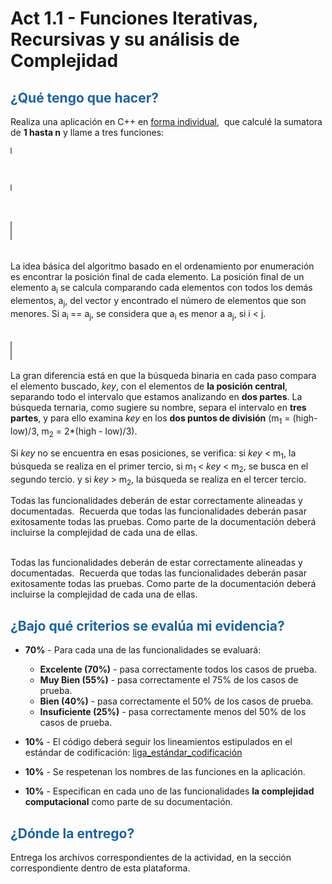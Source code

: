 # Act 1.1 - Funciones Iterativas, Recursivas y su análisis de Complejidad

## <span style="color: rgb(26, 99, 169);">¿Qué tengo que hacer?</span> 
Realiza una aplicación en C++ en <span style="text-decoration-line: underline;">forma individual</span>,&nbsp; que calculé la sumatora de **1 hasta n** y llame a tres funciones:

<table style="height: 10px; width: 0%; border-collapse: collapse; border-top-style: solid; border-right-style: solid; border-bottom-style: solid; border-left-style: solid;" border="1">
<tbody>
<tr style="height: 24px;">
<td style="width: 30%; height: 10px; background-color: rgb(25, 99, 169);" rowspan="5"><span style="font-size: 18pt; color: rgb(255, 255, 255);">sumaIterativa</span></td>
<td style="width: 0px; height: 0px; background-color: rgb(0, 139, 247);">Descripción</td>
<td style="width: 0px; height: 0px; background-color: rgb(183, 219, 255);">
Calcule la sumatoria de 1 hasta n con un metodo iterativo.
</td>
</tr>
<tr style="height: 24px;">
<td style="width: 0px; height: 0px; background-color: rgb(0, 139, 247);">Entrada</td>
<td style="width: 0px; height: 0px; background-color: rgb(183, 219, 255);">Un entero positivo (n)</td>
</tr>
<tr style="height: 24px;">
<td style="width: 0px; height: 0px; background-color: rgb(0, 139, 247);">Salida</td>
<td style="width: 0px; height: 0px; background-color: rgb(183, 219, 255);">La sumatoria de 1 hasta n</td>
</tr>
<tr style="height: 24px;">
<td style="width: 0px; height: 0px; background-color: rgb(0, 139, 247);"><span style="color: rgb(0, 0, 0);">Precondición</span></td>
<td style="width: 0px; height: 0px; background-color: rgb(183, 219, 255);"><span style="color: rgb(0, 0, 0);">n es un entero positivo</span></td>
</tr>
<tr style="height: 24px;">
<td style="width: 0px; height: 10px; background-color: rgb(0, 139, 247);"><span style="color: rgb(0, 0, 0);">Postcondición</span></td>
<td style="width: 0px; height: 10px; background-color: rgb(183, 219, 255);"><span style="color: rgb(0, 0, 0);">Nada</span></td>
</tr>
</tbody>
</table>

<br>

<table style="height: 10px; width: 0%; border-collapse: collapse; border-top-style: solid; border-right-style: solid; border-bottom-style: solid; border-left-style: solid;" border="1">
<tbody>
<tr style="height: 24px;">
<td style="width: 30%; height: 10px; background-color: rgb(25, 99, 169);" rowspan="5"><span style="font-size: 18pt; color: rgb(255, 255, 255);">sumaRecursiva</span></td>
<td style="width: 0px; height: 0px; background-color: rgb(0, 139, 247);">Descripción</td>
<td style="width: 0px; height: 0px; background-color: rgb(183, 219, 255);">
Calcule la sumatoria de 1 hasta n con un metodo recursivo.
</td>
</tr>
<tr style="height: 24px;">
<td style="width: 0px; height: 0px; background-color: rgb(0, 139, 247);">Entrada</td>
<td style="width: 0px; height: 0px; background-color: rgb(183, 219, 255);">Un entero positivo (n)</td>
</tr>
<tr style="height: 24px;">
<td style="width: 0px; height: 0px; background-color: rgb(0, 139, 247);">Salida</td>
<td style="width: 0px; height: 0px; background-color: rgb(183, 219, 255);">La sumatoria de 1 hasta n</td>
</tr>
<tr style="height: 24px;">
<td style="width: 0px; height: 0px; background-color: rgb(0, 139, 247);"><span style="color: rgb(0, 0, 0);">Precondición</span></td>
<td style="width: 0px; height: 0px; background-color: rgb(183, 219, 255);"><span style="color: rgb(0, 0, 0);">n es un entero positivo</span></td>
</tr>
<tr style="height: 24px;">
<td style="width: 0px; height: 10px; background-color: rgb(0, 139, 247);"><span style="color: rgb(0, 0, 0);">Postcondición</span></td>
<td style="width: 0px; height: 10px; background-color: rgb(183, 219, 255);"><span style="color: rgb(0, 0, 0);">Nada</span></td>
</tr>
</tbody>
</table>

<br>

<table style="height: 30px; width: 0%; border-collapse: collapse; border-style: solid;" border="1">
<tbody>
<tr style="height: 24px;">
<td style="width: 33.7684%; height: 30px; background-color: #1963a9;" rowspan="5"><span style="font-size: 18pt; color: #ffffff;">ordenaEnumeracion</span></td>
<td style="width: 12.3888%; height: 10px; background-color: #008bf7;">Descripci&oacute;n</td>
<td style="width: 53.7118%; height: 10px; background-color: #b7dbff;">
<p>Ordene en forma ascendente los datos con el m&eacute;todo de Intercambio</p>
</td>
</tr>
<tr style="height: 24px;">
<td style="width: 12.3888%; height: 10px; background-color: #008bf7;">Entrada</td>
<td style="width: 53.7118%; height: 10px; background-color: #b7dbff;">Un vector&lt;int&gt; con los n numeros</td>
</tr>
<tr style="height: 24px;">
<td style="width: 12.3888%; height: 0px; background-color: #008bf7;">Salida</td>
<td style="width: 53.7118%; height: 0px; background-color: #b7dbff;">Nada</td>
</tr>
<tr style="height: 24px;">
<td style="width: 12.3888%; height: 0px; background-color: #008bf7;"><span style="color: #000000;">Precondici&oacute;n</span></td>
<td style="width: 53.7118%; height: 0px; background-color: #b7dbff;"><span style="color: #000000;">El vector&lt;int&gt; debe contener los n n&uacute;meros</span></td>
</tr>
<tr style="height: 24px;">
<td style="width: 12.3888%; height: 10px; background-color: #008bf7;"><span style="color: #000000;">Postcondici&oacute;n</span></td>
<td style="width: 53.7118%; height: 10px; background-color: #b7dbff;"><span style="color: #000000;">El vector&lt;int&gt; contendr&aacute; los datos ya ordenados</span></td>
</tr>
</tbody>
</table>
<br />La idea b&aacute;sica del algoritmo basado en el ordenamiento por enumeraci&oacute;n es encontrar la posici&oacute;n final de cada elemento. La posici&oacute;n final de un elemento a<sub>i</sub> se calcula comparando cada elementos con todos los dem&aacute;s elementos, a<sub>j</sub>, del vector y encontrado el n&uacute;mero de elementos que son menores. Si a<sub>i </sub>== a<sub>j</sub>, se considera que a<sub>i</sub> es menor a a<sub>j</sub>, si i &lt; j.<br /><br />

<table style="height: 30px; width: 0%; border-collapse: collapse; border-style: solid;" border="1">
<tbody>
<tr style="height: 24px;">
<td style="width: 30%; height: 30px; background-color: #1963a9;" rowspan="5"><span style="font-size: 18pt; color: #ffffff;">busqTernaria</span></td>
<td style="width: 0px; height: 10px; background-color: #008bf7;">Descripci&oacute;n</td>
<td style="width: 0px; height: 10px; background-color: #b7dbff;">
<p>Usando la b&uacute;squeda ternaria, buscar un dato entero dentro del vector.</p>
</td>
</tr>
<tr style="height: 24px;">
<td style="width: 0px; height: 10px; background-color: #008bf7;">Entrada</td>
<td style="width: 0px; height: 10px; background-color: #b7dbff;">El vector &lt;int&gt; ordenado y el dato entero que se desea buscar.</td>
</tr>
<tr style="height: 24px;">
<td style="width: 0px; height: 0px; background-color: #008bf7;">Salida</td>
<td style="width: 0px; height: 0px; background-color: #b7dbff;">El &iacute;ndice donde se encuentra el dato o -1 en caso de que no se localice.</td>
</tr>
<tr style="height: 24px;">
<td style="width: 0px; height: 0px; background-color: #008bf7;"><span style="color: #000000;">Precondici&oacute;n</span></td>
<td style="width: 0px; height: 0px; background-color: #b7dbff;"><span style="color: #000000;">El vector&lt;int&gt; debe contener los n n&uacute;meros ordenados en forma ascendente</span></td>
</tr>
<tr style="height: 24px;">
<td style="width: 0px; height: 10px; background-color: #008bf7;"><span style="color: #000000;">Postcondici&oacute;n</span></td>
<td style="width: 0px; height: 10px; background-color: #b7dbff;"><span style="color: #000000;">Ninguna</span></td>
</tr>
</tbody>
</table>
<p><span>La gran diferencia est&aacute; en que la b&uacute;squeda binaria en cada paso compara el elemento buscado, <em>key</em>, con el elementos de </span><strong>la posici&oacute;n central</strong><span>, separando todo el intervalo que estamos analizando en&nbsp;</span><strong>dos partes</strong><span>. La b&uacute;squeda ternaria, como sugiere su nombre, separa el intervalo en&nbsp;</span><strong>tres partes</strong><span>, y para ello examina <em>key</em> en los </span><strong>dos puntos de divisi&oacute;n</strong><span> (m<sub>1</sub> = (high-low)/3, m<sub>2</sub> = 2*(high - low)/3).</span></p>
<p><span>Si <em>key</em> no se encuentra en esas posiciones, se verifica: si <em>key</em> &lt; m<sub>1</sub>, la b&uacute;squeda se realiza en el primer tercio, si m<sub>1 </sub>&lt; <em>key</em> &lt; m<sub>2</sub>, se busca en el segundo tercio. y si <em>key</em> &gt; m<sub>2</sub>, la b&uacute;squeda se realiza en el tercer tercio.&nbsp;</span></p>
<p>Todas las funcionalidades deber&aacute;n de estar correctamente alineadas y documentadas.&nbsp; Recuerda que todas las funcionalidades deber&aacute;n pasar exitosamente todas las pruebas. Como parte de la documentaci&oacute;n deber&aacute; incluirse la complejidad de cada una de ellas.</p>

<br>Todas las funcionalidades deberán de estar correctamente alineadas y documentadas.&nbsp; Recuerda que todas las funcionalidades deberán pasar exitosamente todas las pruebas. Como parte de la documentación deberá incluirse la complejidad de cada una de ellas.

## <span style="color: rgb(26, 99, 169);">**¿Bajo qué criterios se evalúa mi evidencia?**</span>

- **70%** - Para cada una de las funcionalidades se evaluará:
        
    - **Excelente (70%)** - pasa correctamente todos los casos de prueba.
    - **Muy Bien (55%)** - pasa correctamente el 75% de los casos de prueba.
    - **Bien (40%)** - pasa correctamente el 50% de los casos de prueba.
    - **Insuficiente (25%)** - pasa correctamente menos del 50% de los casos de prueba.
    

- **10%** - El código deberá seguir los lineamientos estipulados en el estándar de codificación: <span class="instructure_file_holder link_holder">[liga_estándar_codificación](estandar.pdf)</span>
- **10%** - Se respetenan los nombres de las funciones en la aplicación.
- **10%** - Especifican en cada uno de las funcionalidades **la complejidad computacional** como parte de su documentación.

## <span style="color: rgb(26, 99, 169);">**¿Dónde la entrego?**</span>
Entrega los archivos correspondientes de la actividad, en la sección correspondiente dentro de esta plataforma.

